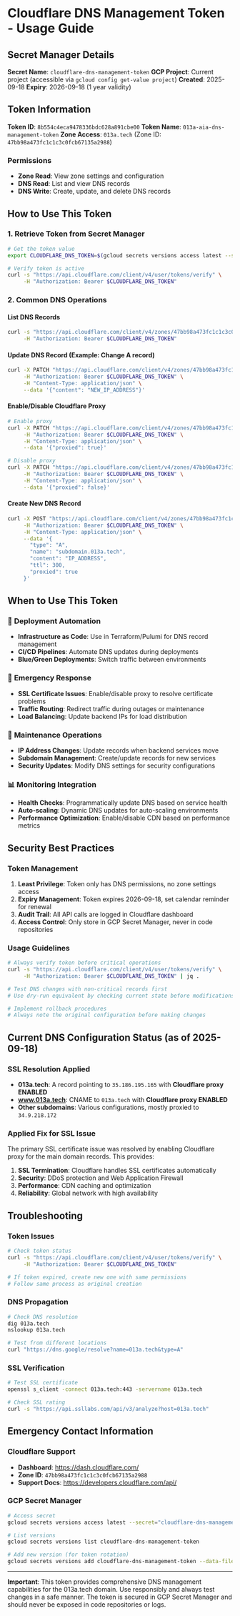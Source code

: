 # Cloudflare DNS Management Token - Usage Guide

## Secret Manager Details

**Secret Name**: `cloudflare-dns-management-token`
**GCP Project**: Current project (accessible via `gcloud config get-value project`)
**Created**: 2025-09-18
**Expiry**: 2026-09-18 (1 year validity)

## Token Information

**Token ID**: `8b554c4eca9478336bdc628a891cbe00`
**Token Name**: `013a-aia-dns-management-token`
**Zone Access**: `013a.tech` (Zone ID: `47bb98a473fc1c1c3c0fcb67135a2988`)

### Permissions
- **Zone Read**: View zone settings and configuration
- **DNS Read**: List and view DNS records
- **DNS Write**: Create, update, and delete DNS records

## How to Use This Token

### 1. Retrieve Token from Secret Manager
```bash
# Get the token value
export CLOUDFLARE_DNS_TOKEN=$(gcloud secrets versions access latest --secret="cloudflare-dns-management-token")

# Verify token is active
curl -s "https://api.cloudflare.com/client/v4/user/tokens/verify" \
     -H "Authorization: Bearer $CLOUDFLARE_DNS_TOKEN"
```

### 2. Common DNS Operations

#### List DNS Records
```bash
curl -s "https://api.cloudflare.com/client/v4/zones/47bb98a473fc1c1c3c0fcb67135a2988/dns_records" \
     -H "Authorization: Bearer $CLOUDFLARE_DNS_TOKEN"
```

#### Update DNS Record (Example: Change A record)
```bash
curl -X PATCH "https://api.cloudflare.com/client/v4/zones/47bb98a473fc1c1c3c0fcb67135a2988/dns_records/{RECORD_ID}" \
     -H "Authorization: Bearer $CLOUDFLARE_DNS_TOKEN" \
     -H "Content-Type: application/json" \
     --data '{"content": "NEW_IP_ADDRESS"}'
```

#### Enable/Disable Cloudflare Proxy
```bash
# Enable proxy
curl -X PATCH "https://api.cloudflare.com/client/v4/zones/47bb98a473fc1c1c3c0fcb67135a2988/dns_records/{RECORD_ID}" \
     -H "Authorization: Bearer $CLOUDFLARE_DNS_TOKEN" \
     -H "Content-Type: application/json" \
     --data '{"proxied": true}'

# Disable proxy
curl -X PATCH "https://api.cloudflare.com/client/v4/zones/47bb98a473fc1c1c3c0fcb67135a2988/dns_records/{RECORD_ID}" \
     -H "Authorization: Bearer $CLOUDFLARE_DNS_TOKEN" \
     -H "Content-Type: application/json" \
     --data '{"proxied": false}'
```

#### Create New DNS Record
```bash
curl -X POST "https://api.cloudflare.com/client/v4/zones/47bb98a473fc1c1c3c0fcb67135a2988/dns_records" \
     -H "Authorization: Bearer $CLOUDFLARE_DNS_TOKEN" \
     -H "Content-Type: application/json" \
     --data '{
       "type": "A",
       "name": "subdomain.013a.tech",
       "content": "IP_ADDRESS",
       "ttl": 300,
       "proxied": true
     }'
```

## When to Use This Token

### 🔧 **Deployment Automation**
- **Infrastructure as Code**: Use in Terraform/Pulumi for DNS record management
- **CI/CD Pipelines**: Automate DNS updates during deployments
- **Blue/Green Deployments**: Switch traffic between environments

### 🚨 **Emergency Response**
- **SSL Certificate Issues**: Enable/disable proxy to resolve certificate problems
- **Traffic Routing**: Redirect traffic during outages or maintenance
- **Load Balancing**: Update backend IPs for load distribution

### 🔄 **Maintenance Operations**
- **IP Address Changes**: Update records when backend services move
- **Subdomain Management**: Create/update records for new services
- **Security Updates**: Modify DNS settings for security configurations

### 📊 **Monitoring Integration**
- **Health Checks**: Programmatically update DNS based on service health
- **Auto-scaling**: Dynamic DNS updates for auto-scaling environments
- **Performance Optimization**: Enable/disable CDN based on performance metrics

## Security Best Practices

### Token Management
1. **Least Privilege**: Token only has DNS permissions, no zone settings access
2. **Expiry Management**: Token expires 2026-09-18, set calendar reminder for renewal
3. **Audit Trail**: All API calls are logged in Cloudflare dashboard
4. **Access Control**: Only store in GCP Secret Manager, never in code repositories

### Usage Guidelines
```bash
# Always verify token before critical operations
curl -s "https://api.cloudflare.com/client/v4/user/tokens/verify" \
     -H "Authorization: Bearer $CLOUDFLARE_DNS_TOKEN" | jq .

# Test DNS changes with non-critical records first
# Use dry-run equivalent by checking current state before modifications

# Implement rollback procedures
# Always note the original configuration before making changes
```

## Current DNS Configuration Status (as of 2025-09-18)

### SSL Resolution Applied
- **013a.tech**: A record pointing to `35.186.195.165` with **Cloudflare proxy ENABLED**
- **www.013a.tech**: CNAME to `013a.tech` with **Cloudflare proxy ENABLED**
- **Other subdomains**: Various configurations, mostly proxied to `34.9.218.172`

### Applied Fix for SSL Issue
The primary SSL certificate issue was resolved by enabling Cloudflare proxy for the main domain records. This provides:
1. **SSL Termination**: Cloudflare handles SSL certificates automatically
2. **Security**: DDoS protection and Web Application Firewall
3. **Performance**: CDN caching and optimization
4. **Reliability**: Global network with high availability

## Troubleshooting

### Token Issues
```bash
# Check token status
curl -s "https://api.cloudflare.com/client/v4/user/tokens/verify" \
     -H "Authorization: Bearer $CLOUDFLARE_DNS_TOKEN"

# If token expired, create new one with same permissions
# Follow same process as original creation
```

### DNS Propagation
```bash
# Check DNS resolution
dig 013a.tech
nslookup 013a.tech

# Test from different locations
curl "https://dns.google/resolve?name=013a.tech&type=A"
```

### SSL Verification
```bash
# Test SSL certificate
openssl s_client -connect 013a.tech:443 -servername 013a.tech

# Check SSL rating
curl -s "https://api.ssllabs.com/api/v3/analyze?host=013a.tech"
```

## Emergency Contact Information

### Cloudflare Support
- **Dashboard**: https://dash.cloudflare.com/
- **Zone ID**: `47bb98a473fc1c1c3c0fcb67135a2988`
- **Support Docs**: https://developers.cloudflare.com/api/

### GCP Secret Manager
```bash
# Access secret
gcloud secrets versions access latest --secret="cloudflare-dns-management-token"

# List versions
gcloud secrets versions list cloudflare-dns-management-token

# Add new version (for token rotation)
gcloud secrets versions add cloudflare-dns-management-token --data-file=path/to/new/token
```

---

**Important**: This token provides comprehensive DNS management capabilities for the 013a.tech domain. Use responsibly and always test changes in a safe manner. The token is secured in GCP Secret Manager and should never be exposed in code repositories or logs.